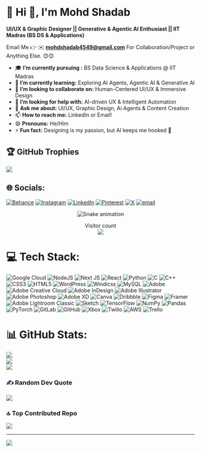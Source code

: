 # 💫 Hi 👋, I'm Mohd Shadab
**UI/UX & Graphic Designer || Generative & Agentic AI Enthusiast || IIT Madras (BS DS & Applications)**

Email Me 👉 ✉️ **mohdshadab4549@gmail.com** For Collaboration/Project or Anything Else. 😊😊

- 🎓 **I’m currently pursuing :**  BS Data Science & Applications @ IIT Madras
- 🌱 **I’m currently learning:** Exploring AI Agents, Agentic AI & Generative AI
- 👯 **I’m looking to collaborate on:** Human-Centered UI/UX & Immersive Design
- 🤔 **I’m looking for help with:** AI-driven UX & Intelligent Automation
- 💬 **Ask me about:** UI/UX, Graphic Design, Ai Agents & Content Creation
- 📫 **How to reach me:**  LinkedIn or Email!
- 😄 **Pronouns:** He/Him
- ⚡ **Fun fact:** Designing is my passion, but AI keeps me hooked 🚀
  
 ## 🏆 GitHub Trophies
![](https://github-profile-trophy.vercel.app/?username=shadab80k&theme=radical&no-frame=false&no-bg=true&margin-w=4)

## 🌐 Socials:
[![Behance](https://img.shields.io/badge/Behance-1769ff?logo=behance&logoColor=white)](https://behance.net/shadab80k) [![Instagram](https://img.shields.io/badge/Instagram-%23E4405F.svg?logo=Instagram&logoColor=white)](https://instagram.com/shadxzz_) [![LinkedIn](https://img.shields.io/badge/LinkedIn-%230077B5.svg?logo=linkedin&logoColor=white)](https://linkedin.com/in/shadab80k) [![Pinterest](https://img.shields.io/badge/Pinterest-%23E60023.svg?logo=Pinterest&logoColor=white)](https://pinterest.com/Shadab80k) [![X](https://img.shields.io/badge/X-black.svg?logo=X&logoColor=white)](https://x.com/shadab_80k) [![email](https://img.shields.io/badge/Email-D14836?logo=gmail&logoColor=white)](mailto:mohdshadab4549@gmail.com) 

<!-- Snake Game Repo View -->

<div align="center">
  <img src="https://profile-readme-generator.com/assets/snake.svg" alt="Snake animation" />
</div>

<p align="center"> 
  <div align="center">Visitor count</div>
  <div align="center">
    <img src="https://profile-counter.glitch.me/Niefee/count.svg"/>
  </div> 
</p>

# 💻 Tech Stack:
![Google Cloud](https://img.shields.io/badge/GoogleCloud-%234285F4.svg?style=for-the-badge&logo=google-cloud&logoColor=white) ![NodeJS](https://img.shields.io/badge/node.js-6DA55F?style=for-the-badge&logo=node.js&logoColor=white) ![Next JS](https://img.shields.io/badge/Next-black?style=for-the-badge&logo=next.js&logoColor=white) ![React](https://img.shields.io/badge/react-%2320232a.svg?style=for-the-badge&logo=react&logoColor=%2361DAFB) ![Python](https://img.shields.io/badge/python-3670A0?style=for-the-badge&logo=python&logoColor=ffdd54) ![C](https://img.shields.io/badge/c-%2300599C.svg?style=for-the-badge&logo=c&logoColor=white) ![C++](https://img.shields.io/badge/c++-%2300599C.svg?style=for-the-badge&logo=c%2B%2B&logoColor=white) ![CSS3](https://img.shields.io/badge/css3-%231572B6.svg?style=for-the-badge&logo=css3&logoColor=white) ![HTML5](https://img.shields.io/badge/html5-%23E34F26.svg?style=for-the-badge&logo=html5&logoColor=white) ![WordPress](https://img.shields.io/badge/WordPress-%23117AC9.svg?style=for-the-badge&logo=WordPress&logoColor=white) ![Windicss](https://img.shields.io/badge/windicss-48B0F1.svg?style=for-the-badge&logo=windi-css&logoColor=white) ![MySQL](https://img.shields.io/badge/mysql-4479A1.svg?style=for-the-badge&logo=mysql&logoColor=white) ![Adobe](https://img.shields.io/badge/adobe-%23FF0000.svg?style=for-the-badge&logo=adobe&logoColor=white) ![Adobe Creative Cloud](https://img.shields.io/badge/Adobe%20Creative%20Cloud-DA1F26.svg?style=for-the-badge&logo=Adobe%20Creative%20Cloud&logoColor=white) ![Adobe InDesign](https://img.shields.io/badge/Adobe%20InDesign-49021F?style=for-the-badge&logo=adobeindesign&logoColor=FF3366) ![Adobe Illustrator](https://img.shields.io/badge/adobe%20illustrator-%23FF9A00.svg?style=for-the-badge&logo=adobe%20illustrator&logoColor=white) ![Adobe Photoshop](https://img.shields.io/badge/adobe%20photoshop-%2331A8FF.svg?style=for-the-badge&logo=adobe%20photoshop&logoColor=white) ![Adobe XD](https://img.shields.io/badge/Adobe%20XD-470137?style=for-the-badge&logo=Adobe%20XD&logoColor=#FF61F6) ![Canva](https://img.shields.io/badge/Canva-%2300C4CC.svg?style=for-the-badge&logo=Canva&logoColor=white) ![Dribbble](https://img.shields.io/badge/Dribbble-EA4C89?style=for-the-badge&logo=dribbble&logoColor=white) ![Figma](https://img.shields.io/badge/figma-%23F24E1E.svg?style=for-the-badge&logo=figma&logoColor=white) ![Framer](https://img.shields.io/badge/Framer-black?style=for-the-badge&logo=framer&logoColor=blue) ![Adobe Lightroom Classic](https://img.shields.io/badge/Adobe%20Lightroom%20Classic-31A8FF.svg?style=for-the-badge&logo=Adobe%20Lightroom%20Classic&logoColor=white) ![Sketch](https://img.shields.io/badge/Sketch-FFB387?style=for-the-badge&logo=sketch&logoColor=black) ![TensorFlow](https://img.shields.io/badge/TensorFlow-%23FF6F00.svg?style=for-the-badge&logo=TensorFlow&logoColor=white) ![NumPy](https://img.shields.io/badge/numpy-%23013243.svg?style=for-the-badge&logo=numpy&logoColor=white) ![Pandas](https://img.shields.io/badge/pandas-%23150458.svg?style=for-the-badge&logo=pandas&logoColor=white) ![PyTorch](https://img.shields.io/badge/PyTorch-%23EE4C2C.svg?style=for-the-badge&logo=PyTorch&logoColor=white) ![GitLab](https://img.shields.io/badge/gitlab-%23181717.svg?style=for-the-badge&logo=gitlab&logoColor=white) ![GitHub](https://img.shields.io/badge/github-%23121011.svg?style=for-the-badge&logo=github&logoColor=white) ![Xbox](https://img.shields.io/badge/xbox-%23107C10.svg?style=for-the-badge&logo=xbox&logoColor=white) ![Twilio](https://img.shields.io/badge/Twilio-F22F46?style=for-the-badge&logo=Twilio&logoColor=white) ![AWS](https://img.shields.io/badge/AWS-%23FF9900.svg?style=for-the-badge&logo=amazon-aws&logoColor=white) ![Trello](https://img.shields.io/badge/Trello-%23026AA7.svg?style=for-the-badge&logo=Trello&logoColor=white)
# 📊 GitHub Stats:
![](https://github-readme-stats.vercel.app/api?username=shadab80k&theme=dark&hide_border=false&include_all_commits=true&count_private=false)<br/>
![](https://nirzak-streak-stats.vercel.app/?user=shadab80k&theme=dark&hide_border=false)<br/>
![](https://github-readme-stats.vercel.app/api/top-langs/?username=shadab80k&theme=dark&hide_border=false&include_all_commits=true&count_private=false&layout=compact)

### ✍️ Random Dev Quote
![](https://quotes-github-readme.vercel.app/api?type=horizontal&theme=radical)

### 🔝 Top Contributed Repo
![](https://github-contributor-stats.vercel.app/api?username=shadab80k&limit=5&theme=dark&combine_all_yearly_contributions=true)

---
[![](https://visitcount.itsvg.in/api?id=shadab80k&icon=0&color=0)](https://visitcount.itsvg.in)

<!-- Proudly created with GPRM ( https://gprm.itsvg.in ) -->
